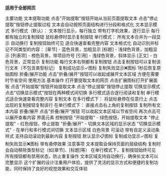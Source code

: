 **适用于全部网页**

主要功能
文本提取功能
点击"开始提取"按钮开始从当前页面提取文本
点击"停止提取"按钮停止提取过程
文本会自动按照页面结构进行分段和格式化
文本显示模式
多行模式（默认）：
文本按行显示，每行独立
带有打字机效果，逐行显示
每行都有独立的复制按钮
鼠标悬停时显示复制按钮
单行模式：
所有文本合并为一段显示
自动换行
复制按钮始终可见
适合快速查看完整内容
文本格式化
自动识别并标记不同类型的内容：
[章节] - 蓝色背景，加粗显示
[标题] - 浅绿色背景，加粗显示
[列表项] - 橙色背景，带项目符号
[引用] - 浅绿色背景，斜体显示
[正文] - 白色背景，正常显示
复制功能
每行文本右侧都有复制按钮
点击复制按钮可以复制该行文本（不包含类型标记）
复制成功显示✓图标
复制失败显示❌图标
1秒后恢复原始图标
折叠/展开功能
点击"折叠/展开"按钮可以收起或展开文本区域
方便在需要时节省空间
使用方法
基本操作
打开要提取文本的网页
点击扩展图标打开扩展面板
点击"开始提取"按钮开始提取文本
点击"停止提取"按钮停止提取
切换显示模式
点击"切换显示模式"按钮在两种模式间切换
多行模式适合逐行阅读和复制
单行模式适合快速查看完整内容
复制文本
在多行模式下：
将鼠标悬停在任意行上
点击出现的复制按钮复制该行
在单行模式下：
直接点击右上角的复制按钮
复制所有文本内容
折叠/展开
点击"折叠/展开"按钮
可以收起文本区域以节省空间
再次点击可以展开查看内容
界面元素
控制按钮
"开始提取" - 绿色按钮，开始提取文本
"停止提取" - 红色按钮，停止提取
"折叠/展开" - 切换文本区域的显示状态
"切换显示模式" - 在单行和多行模式间切换
文本显示区域
白色背景
可滚动
带有自定义滚动条样式
支持自动滚动到最新内容
复制按钮
默认显示📋图标
复制成功显示✓图标
复制失败显示❌图标
带有悬停效果
注意事项
文本提取会保持页面的层级结构
复制时会自动移除类型标记（如[章节]、[标题]等）
在单行模式下，复制按钮始终可见
所有按钮都有禁用状态，防止重复操作
文本区域支持自动换行，确保长文本可以完整显示
这个扩展的设计注重用户体验，提供了灵活的显示方式和便捷的复制功能，同时保持了良好的视觉效果和交互体验